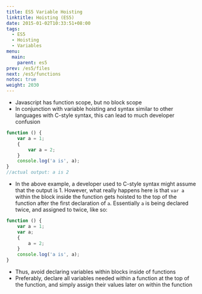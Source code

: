 ```yaml
---
title: ES5 Variable Hoisting
linktitle: Hoisting (ES5)
date: 2015-01-02T10:33:51+08:00
tags:
  - ES5
  - Hoisting
  - Variables
menu:
  main:
    parent: es5
prev: /es5/files
next: /es5/functions
notoc: true
weight: 2030
---
```


- Javascript has function scope, but no block scope
- In conjunction with variable hoisting and syntax similar to other languages with C-style syntax, this can lead to much developer confusion

```javascript
function () {
	var a = 1;
	{
		var a = 2;
	}
	console.log('a is', a);
}
//actual output: a is 2
```

- In the above example, a developer used to C-style syntax might assume that the output is 1.
However, what really happens here is that `var a` within the block inside the function
gets hoisted to the top of the function after the first declaration of `a`.
Essentially `a` is being declared twice, and assigned to twice, like so:

```javascript
function () {
	var a = 1;
	var a;
	{
		a = 2;
	}
	console.log('a is', a);
}
```

- Thus, avoid declaring variables within blocks inside of functions
- Preferably, declare all variables needed within a function at the top of the function,
and simply assign their values later on within the function
